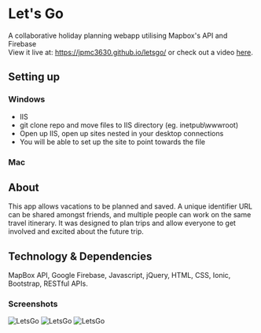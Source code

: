 # Let's Go
A collaborative holiday planning webapp utilising Mapbox's API and Firebase<BR>
View it live at: <https://jpmc3630.github.io/letsgo/> or check out a video 
<a href="https://drive.google.com/file/d/16_VjLVkhSITOX831nFPQRijBTiaOLIkF/preview"> here</a>.

## Setting up
### Windows
- IIS
- git clone repo and move files to IIS directory (eg. inetpub\wwwroot)
- Open up IIS, open up sites nested in  your desktop connections
- You will be able to set up the site to point towards the file

### Mac

## About
This app allows vacations to be planned and saved. A unique identifier URL can be shared amongst friends, and multiple people can work on the same travel itinerary. It was designed to plan trips and allow everyone to get involved and excited about the future trip.

## Technology & Dependencies
MapBox API, Google Firebase, Javascript, jQuery, HTML, CSS, Ionic, Bootstrap, RESTful APIs.

### Screenshots
![LetsGo](https://github.com/jpmc3630/letsgo/blob/master/assets/images/image_readme1.png)
![LetsGo](https://github.com/jpmc3630/letsgo/blob/master/assets/images/image_readme2.png)
![LetsGo](https://github.com/jpmc3630/letsgo/blob/master/assets/images/image_readme3.png)

